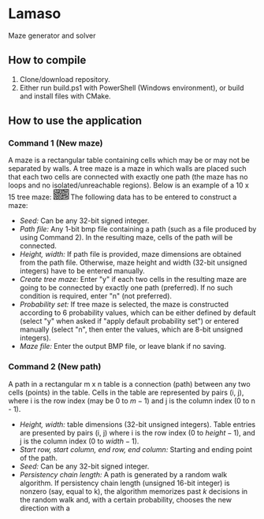 # Lamaso
Maze generator and solver
## How to compile
1. Clone/download repository.
2. Either run build.ps1 with PowerShell (Windows environment), or build and install files with CMake.
## How to use the application
### Command 1 (New maze)
A maze is a rectangular table containing cells which may be or may not be separated by walls. A tree maze is a maze in which walls are placed such that each two cells are connected with exactly one path (the maze has no loops and no isolated/unreachable regions). Below is an example of a 10 x 15 tree maze:
![Alt text](example/Maze10x15.bmp?raw=true "Title")
The following data has to be entered to construct a maze:
- *Seed:* Can be any 32-bit signed integer.
- *Path file:* Any 1-bit bmp file containing a path (such as a file produced by using Command 2). In the resulting maze, cells of the path will be connected.
- *Height, width:* If path file is provided, maze dimensions are obtained from the path file. Otherwise, maze height and width (32-bit unsigned integers) have to be entered manually.
- *Create tree maze:* Enter "y" if each two cells in the resulting maze are going to be connected by exactly one path (preferred). If no such condition is required, enter "n" (not preferred).
- *Probability set:* If tree maze is selected, the maze is constructed according to 6 probability values, which can be either defined by default (select "y" when asked if "apply default probability set") or entered manually (select "n", then enter the values, which are 8-bit unsigned integers).
- *Maze file:* Enter the output BMP file, or leave blank if no saving.
### Command 2 (New path)
A path in a rectangular m x n table is a connection (path) between any two cells (points) in the table. Cells in the table are represented by pairs (i, j), where i is the row index (may be 0 to $m - 1$) and j is the column index (0 to n - 1).
- *Height, width:* table dimensions (32-bit unsigned integers). Table entries are presented by pairs (i, j) where i is the row index ($0$ to $height - 1$), and j is the column index ($0$ to $width - 1$).
- *Start row, start column, end row, end column:* Starting and ending point of the path.
- *Seed:* Can be any 32-bit signed integer.
- *Persistency chain length:* A path is generated by a random walk algorithm. If persistency chain length (unsigned 16-bit integer) is nonzero (say, equal to k), the algorithm memorizes past $k$ decisions in the random walk and, with a certain probability, chooses the new direction with a

